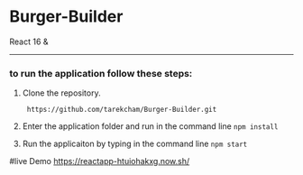 # Burger-Builder
React 16 &amp;


___

### to run the application follow these steps: 

1. Clone the repository.

    ``` https://github.com/tarekcham/Burger-Builder.git```
     
2. Enter the application folder and run in the command line
 ```npm install```
 
3. Run the applicaiton by typing in the command line 
   ```npm start```

#live Demo
https://reactapp-htuiohakxg.now.sh/

